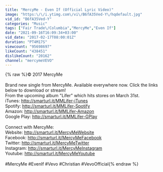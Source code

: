 ```yaml
---
title: "MercyMe - Even If (Official Lyric Video)"
image: "https:\/\/i.ytimg.com\/vi\/B6fA35Ved-Y\/hqdefault.jpg"
vid_id: "B6fA35Ved-Y"
categories: "Music"
tags: ["Fair Trade\/Columbia","MercyMe","Even If"]
date: "2021-09-16T16:09:34+03:00"
vid_date: "2017-02-17T08:00:01Z"
duration: "PT4M17S"
viewcount: "95698697"
likeCount: "438451"
dislikeCount: "20162"
channel: "mercymeVEVO"
---
```

{% raw %}© 2017 MercyMe<br /> <br />Brand new single from MercyMe. Available everywhere now. Click the links below to download or stream!<br />From the upcoming album &quot;Lifer&quot; which hits stores on March 31st.<br />iTunes: <a rel="nofollow" target="blank" href="http://smarturl.it/MMLifer-iTunes">http://smarturl.it/MMLifer-iTunes</a><br />Spotify: <a rel="nofollow" target="blank" href="http://smarturl.it/MMLifer-Spotify">http://smarturl.it/MMLifer-Spotify</a> <br />Amazon: <a rel="nofollow" target="blank" href="http://smarturl.it/MMLifer-Amazon">http://smarturl.it/MMLifer-Amazon</a> <br />Google Play: <a rel="nofollow" target="blank" href="http://smarturl.it/MMLifer-GPlay">http://smarturl.it/MMLifer-GPlay</a> <br /><br />Connect with MercyMe:<br />Website: <a rel="nofollow" target="blank" href="http://smarturl.it/MercyMeWebsite">http://smarturl.it/MercyMeWebsite</a> <br />Facebook: <a rel="nofollow" target="blank" href="http://smarturl.it/MercyMeFacebook">http://smarturl.it/MercyMeFacebook</a><br />Twitter: <a rel="nofollow" target="blank" href="http://smarturl.it/MercyMeTwitter">http://smarturl.it/MercyMeTwitter</a><br />Instagram: <a rel="nofollow" target="blank" href="http://smarturl.it/MercyMeInstagram">http://smarturl.it/MercyMeInstagram</a><br />Youtube: <a rel="nofollow" target="blank" href="http://smarturl.it/MercyMeYoutube">http://smarturl.it/MercyMeYoutube</a><br /><br />#MercyMe #EvenIf #Vevo #Christian #VevoOfficial{% endraw %}
